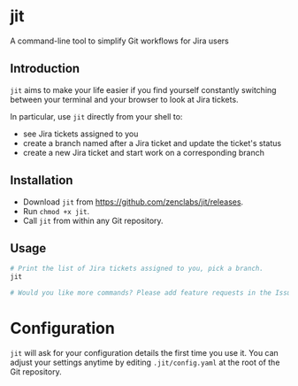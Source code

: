 # jit
A command-line tool to simplify Git workflows for Jira users

## Introduction

`jit` aims to make your life easier if you find yourself constantly switching between your terminal and your browser to
look at Jira tickets.

In particular, use `jit` directly from your shell to:
- see Jira tickets assigned to you
- create a branch named after a Jira ticket and update the ticket's status
- create a new Jira ticket and start work on a corresponding branch

## Installation

- Download `jit` from https://github.com/zenclabs/jit/releases.
- Run `chmod +x jit`.
- Call `jit` from within any Git repository.

## Usage

```sh
# Print the list of Jira tickets assigned to you, pick a branch.
jit

# Would you like more commands? Please add feature requests in the Issues section.
```

# Configuration

`jit` will ask for your configuration details the first time you use it. You can adjust your settings anytime by editing
`.jit/config.yaml` at the root of the Git repository.
